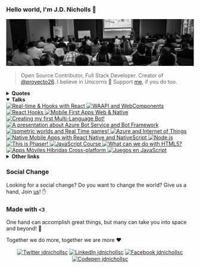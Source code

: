 ### Hello world, I'm J.D. Nicholls 👋

![GitHub Profile](https://github.com/jdnichollsc/jdnichollsc/blob/master/profile.jpeg?raw=true)
> Open Source Contributor, Full Stack Developer. Creator of [@proyecto26](https://github.com/proyecto26). I believe in Unicorns 🦄 Support [me](https://github.com/sponsors/jdnichollsc), if you do too.

<details>
  <summary><b>Quotes</b></summary>

- 🌱 To be, or not to be, that's not the dilemma... Let it be!
- 🌌 The universe is order from chaos, a beautiful contradiction
- 🌎 Our comfort zone is the Earth
- 🐛 Anyone who doesn't use GitHub for inspiration is doomed to repeat the same mistakes
- 🥟 Something better than empanadas? The tickles
- 👯 Blood makes us relatives but our feelings make us a Family
- 💬 You cannot help someone who doesn't want to be helped
- 🏫 A world that doesn't care about the education of people, so people don't care about the world...
- 🧠 You are not wise because of the amount of things you say, but because of the amount of things that you keep quiet
- 🤔 When you think that the world is a lonely place, remember that you will always have yourself and it is really the only thing you need to be happy
- 🙏 Muchas personas han pasado por mi vida al tratar de encontrar algo especial afuera, y realmente me alegra porque me han permitido darme cuenta lo especial que soy, de que soy alguien que ve lo que otros no, y no tengo que vivir al modo que otros quieran, sino al que me haga realmente feliz, vivir para mi... así que vive tu vida y sé feliz, porque no tienes que ajustarte a nadie más que a ti mismo!
- 🔭 Para otros los errores de uno pueden parecer estúpidos, y más porque la mayoría juzga con lo que ve a primera vista, pero no hay diamante perfecto que se haya hecho sin tenerse que haber pulido bastante primero, es por eso que cagarla es bueno si aprendes de tus errores de manera temprana, si forjas unas bases solidas para luego crecer hasta donde te lo propongas, porque en cambio hay gente en la vida que cree que lo ha hecho todo perfecto, a su modo, que sus acciones no contemplan errores, y la mayoría no llegan a tener un gran propósito e impacto en la vida de otros. Aveces tienes que ser ese ejemplo, el que más ha sufrido, el que más ha caído pero que te has levantado de nuevo con la ayuda de Dios, para ser quien le enseñe a todos algo que no habían visto, sin soberbia y con la humildad de saber todo lo que te costó para llegar a donde te encuentras... así que mira con otros ojos, no te deprimas por el ahora que es temporal, concentra tus ojos en el futuro porque para eso tienes tiempo, para descubrir hasta donde podrás llegar y el impacto que tendrás en la vida de los demás, porque al final somos una pequeña luz en toda este basta oscuridad llamada Universo.
</details>

<details open>
  <summary><b>Talks</b></summary>

  <a href="https://slides.com/juandavidnicholls/realtime-hooks-react">
    <img alt="Real-time & Hooks with React" src="https://s3.amazonaws.com/media-p.slid.es/thumbnails/3a059e9964b2646dcd227fd39b721813/thumb.jpg?1597903385" width="150">
  </a>
  <a href="https://slides.com/juandavidnicholls/waapi-webcomponents">
    <img alt="WAAPI and WebComponents" src="https://s3.amazonaws.com/media-p.slid.es/thumbnails/7250847ce78fe7bdc5d917ff57eab712/thumb.jpg?1597894296" width="150">
  </a>
  <a href="https://slides.com/juandavidnicholls/react-hooks">
    <img alt="React Hooks" src="https://s3.amazonaws.com/media-p.slid.es/thumbnails/77e61269d16cc9e49a4d76c13bcf6d56/thumb.jpg?1598320825" width="150">
  </a>
  <a href="https://slides.com/juandavidnicholls/mobile-first-apps-web-native">
    <img alt="Mobile First Apps Web & Native" src="https://s3.amazonaws.com/media-p.slid.es/thumbnails/f168eef141c669b85629fb6665d9bd52/thumb.jpg?1603807477" width="150">
  </a>
  <a href="https://slides.com/juandavidnicholls/my-bot">
    <img alt="Creating my first Multi-Language Bot!" src="https://s3.amazonaws.com/media-p.slid.es/thumbnails/6243a9c19a6c5cf561dd708a3b514f85/thumb.jpg?1603807958" width="150">
  </a>
  <a href="https://slides.com/juandavidnicholls/bot-framework">
    <img alt="A presentation about Azure Bot Service and Bot Framework" src="https://s3.amazonaws.com/media-p.slid.es/thumbnails/cccc16e04aa7a002cba1050d2d7e47b9/thumb.jpg?1603808271" width="150">
  </a>
  <a href="https://slides.com/juandavidnicholls/phaser-workshop">
    <img alt="Isometric worlds and Real Time games!" src="https://s3.amazonaws.com/media-p.slid.es/thumbnails/9fbc37b2353def9514bffa2c55775d07/thumb.jpg?1603774939" width="150">
  </a>
  <a href="https://slides.com/juandavidnicholls/azure-iot">
    <img alt="Azure and Internet of Things" src="https://s3.amazonaws.com/media-p.slid.es/thumbnails/1b1f956bd57a99cefb1cb08cb955780a/thumb.jpg?1603808687" width="150">
  </a>
  <a href="https://slides.com/juandavidnicholls/native-mobile-apps">
    <img alt="Native Mobile Apps with React Native and NativeScript" src="https://s3.amazonaws.com/media-p.slid.es/thumbnails/15b76b9403034220565c9f06b3204722/thumb.jpg?1561509127" width="150">
  </a>
  <a href="https://slides.com/juandavidnicholls/node-js">
    <img alt="Node.js" src="https://s3.amazonaws.com/media-p.slid.es/thumbnails/7c4234a7434d7fba33ec1ad7ebc6c34b/thumb.jpg?1603775068" width="150">
  </a>
  <a href="https://slides.com/juandavidnicholls/phaser">
    <img alt="This is Phaser!" src="https://assets.codepen.io/40132/internal/screenshots/pens/LRbjGw.default.png?fit=cover&format=auto&ha=true&height=150&quality=100&v=2&version=1560657446&width=150" width="150">
  </a>
  <a href="https://slides.com/juandavidnicholls/javascript">
    <img alt="JavaScript Course" src="https://s3.amazonaws.com/media-p.slid.es/thumbnails/a5f43392a4532dc9c14561c91973efe6/thumb.jpg?1603775441" width="150">
  </a>
  <a href="https://slides.com/juandavidnicholls/html5">
    <img alt="What can we do with HTML5?" src="https://s3.amazonaws.com/media-p.slid.es/thumbnails/91fc0267e4da0c8b012bd7ae0f834ba1/thumb.jpg?1603775550" width="150">
  </a>
  <a href="https://slides.com/juandavidnicholls/apps-moviles">
    <img alt="Apps Móviles Híbridas Cross-platform" src="https://s3.amazonaws.com/media-p.slid.es/thumbnails/f80c8bf02845a9205bb0c0e93820abbe/thumb.jpg?1603652025" width="150">
  </a>
  <a href="https://slides.com/juandavidnicholls/juegos-en-javascript">
    <img alt="Juegos en JavaScript" src="https://s3.amazonaws.com/media-p.slid.es/thumbnails/juandavidnicholls/f07587/juegos-en-javascript.jpg" width="150">
  </a>
</details>

<details>
  <summary><b>Other links</b></summary>
  
  - [Job Interview](https://gist.github.com/jdnichollsc/b9bedff406b54c3ae2cd651512683b51).
  - [ALM (Application lifecycle management)](https://1drv.ms/p/s!AuuT0nlcIqEUyBqk3-ueD4-0z2do).
  - [Creación de aplicaciones Web utilizando las últimas tecnologías con ASP.NET](https://1drv.ms/p/s!AuuT0nlcIqEUzxmAd40bYha56FV3).
  - [Aplicaciones en Facebook con ASP.NET MVC, Entity Framework y Facebook SDK](https://1drv.ms/p/s!AuuT0nlcIqEUjRi32ZZvlOpHE_B-).
</details>

### Social Change
Looking for a social change? Do you want to change the world? Give us a hand, Join [us](https://github.com/proyecto26/social-change)! ✋

### Made with `<3`
One hand can accomplish great things, but many can take you into space and beyond! 🌌

Together we do more, together we are more ❤️
<!--
**jdnichollsc/jdnichollsc** is a ✨ _special_ ✨ repository because its `README.md` (this file) appears on your GitHub profile.

Here are some ideas to get you started:

- 🔭 I’m currently working on ...
- 🌱 I’m currently learning ...
- 👯 I’m looking to collaborate on ...
- 🤔 I’m looking for help with ...
- 💬 Ask me about ...
- 📫 How to reach me: ...
- 😄 Pronouns: ...
- ⚡ Fun fact: ...
-->

<p align="center">
<a href="https://twitter.com/jdnichollsc" target="blank"><img align="center" src="https://cdn.jsdelivr.net/npm/simple-icons@3.0.1/icons/twitter.svg" alt="Twitter jdnichollsc" height="30" width="30" /></a>
<a href="https://linkedin.com/in/jdnichollsc" target="blank"><img align="center" src="https://cdn.jsdelivr.net/npm/simple-icons@3.0.1/icons/linkedin.svg" alt="LinkedIn jdnichollsc" height="30" width="30" /></a>
<a href="https://fb.com/jdnichollsc" target="blank"><img align="center" src="https://cdn.jsdelivr.net/npm/simple-icons@3.0.1/icons/facebook.svg" alt="Facebook jdnichollsc" height="30" width="30" /></a>
<a href="https://www.codepen.io/jdnichollsc" target="blank"><img align="center" src="https://cdn.jsdelivr.net/npm/simple-icons@3.0.1/icons/codepen.svg" alt="Codepen jdnichollsc" height="30" width="30" /></a>
</p>
